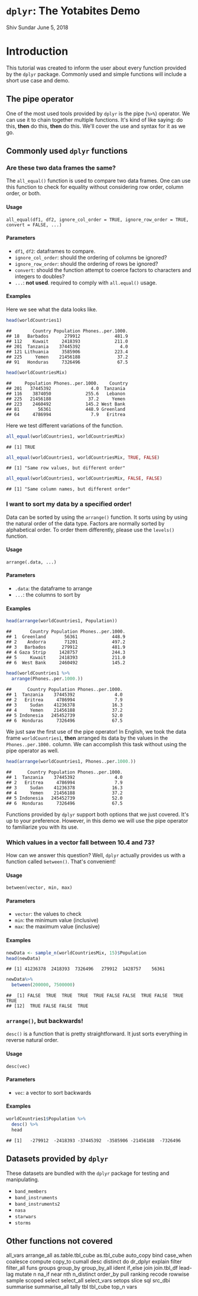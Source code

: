 `dplyr`: The Yotabites Demo
================
Shiv Sundar
June 5, 2018

Introduction
============

This tutorial was created to inform the user about every function provided by the `dplyr` package. Commonly used and simple functions will include a short use case and demo.

The pipe operator
-----------------

One of the most used tools provided by `dplyr` is the pipe (`%>%`) operator. We can use it to chain together multiple functions. It's kind of like saying: do this, **then** do this, **then** do this. We'll cover the use and syntax for it as we go.

Commonly used `dplyr` functions
-------------------------------

### Are these two data frames the same?

The `all_equal()` function is used to compare two data frames. One can use this function to check for equality without considering row order, column order, or both.

#### Usage

`all_equal(df1, df2, ignore_col_order = TRUE, ignore_row_order = TRUE, convert = FALSE, ...)`

#### Parameters

-   `df1`, `df2`: dataframes to compare.
-   `ignore_col_order`: should the ordering of columns be ignored?
-   `ignore_row_order`: should the ordering of rows be ignored?
-   `convert`: should the function attempt to coerce factors to characters and integers to doubles?
-   `...`: **not used**. required to comply with `all.equal()` usage.

#### Examples

Here we see what the data looks like.

``` r
head(worldCountries1)
```

    ##        Country Population Phones..per.1000.
    ## 18   Barbados      279912             481.9
    ## 112    Kuwait     2418393             211.0
    ## 201  Tanzania    37445392               4.0
    ## 121 Lithuania     3585906             223.4
    ## 225     Yemen    21456188              37.2
    ## 91   Honduras     7326496              67.5

``` r
head(worldCountriesMix)
```

    ##     Population Phones..per.1000.    Country
    ## 201   37445392               4.0  Tanzania 
    ## 116    3874050             255.6   Lebanon 
    ## 225   21456188              37.2     Yemen 
    ## 223    2460492             145.2 West Bank 
    ## 81       56361             448.9 Greenland 
    ## 64     4786994               7.9   Eritrea

Here we test different variations of the function.

``` r
all_equal(worldCountries1, worldCountriesMix)
```

    ## [1] TRUE

``` r
all_equal(worldCountries1, worldCountriesMix, TRUE, FALSE)
```

    ## [1] "Same row values, but different order"

``` r
all_equal(worldCountries1, worldCountriesMix, FALSE, FALSE)
```

    ## [1] "Same column names, but different order"

### I want to sort my data by a specified order!

Data can be sorted by using the `arrange()` function. It sorts using by using the natural order of the data type. Factors are normally sorted by alphabetical order. To order them differently, please use the `levels()` function.

#### Usage

`arrange(.data, ...)`

#### Parameters

-   `.data`: the dataframe to arrange
-   `...`: the columns to sort by

#### Examples

``` r
head(arrange(worldCountries1, Population))
```

    ##       Country Population Phones..per.1000.
    ## 1  Greenland       56361             448.9
    ## 2    Andorra       71201             497.2
    ## 3   Barbados      279912             481.9
    ## 4 Gaza Strip     1428757             244.3
    ## 5     Kuwait     2418393             211.0
    ## 6  West Bank     2460492             145.2

``` r
head(worldCountries1 %>%
  arrange(Phones..per.1000.))
```

    ##      Country Population Phones..per.1000.
    ## 1  Tanzania    37445392               4.0
    ## 2   Eritrea     4786994               7.9
    ## 3     Sudan    41236378              16.3
    ## 4     Yemen    21456188              37.2
    ## 5 Indonesia   245452739              52.0
    ## 6  Honduras     7326496              67.5

We just saw the first use of the pipe operator! In English, we took the data frame `worldCountries1`, **then** arranged its data by the values in the `Phones..per.1000.` column. We can accomplish this task without using the pipe operator as well.

``` r
head(arrange(worldCountries1, Phones..per.1000.))
```

    ##      Country Population Phones..per.1000.
    ## 1  Tanzania    37445392               4.0
    ## 2   Eritrea     4786994               7.9
    ## 3     Sudan    41236378              16.3
    ## 4     Yemen    21456188              37.2
    ## 5 Indonesia   245452739              52.0
    ## 6  Honduras     7326496              67.5

Functions provided by `dplyr` support both options that we just covered. It's up to your preference. However, in this demo we will use the pipe operator to familiarize you with its use.

### Which values in a vector fall between 10.4 and 73?

How can we answer this question? Well, `dplyr` actually provides us with a function called `between()`. That's convenient!

#### Usage

`between(vector, min, max)`

#### Parameters

-   `vector`: the values to check
-   `min`: the minimum value (inclusive)
-   `max`: the maximum value (inclusive)

#### Examples

``` r
newData <- sample_n(worldCountriesMix, 15)$Population
head(newData)
```

    ## [1] 41236378  2418393  7326496   279912  1428757    56361

``` r
newData%>%
  between(200000, 7500000)
```

    ##  [1] FALSE  TRUE  TRUE  TRUE  TRUE FALSE FALSE  TRUE FALSE  TRUE  TRUE
    ## [12]  TRUE FALSE FALSE  TRUE

### `arrange()`, but backwards!

`desc()` is a function that is pretty straightforward. It just sorts everything in reverse natural order.

#### Usage

`desc(vec)`

#### Parameters

-   `vec`: a vector to sort backwards

#### Examples

``` r
worldCountries1$Population %>%
  desc() %>%
  head
```

    ## [1]   -279912  -2418393 -37445392  -3585906 -21456188  -7326496

Datasets provided by `dplyr`
----------------------------

These datasets are bundled with the `dplyr` package for testing and manipulating.

-   `band_members`
-   `band_instruments`
-   `band_instruments2`
-   `nasa`
-   `starwars`
-   `storms`

Other functions not covered
---------------------------

all\_vars arrange\_all as.table.tbl\_cube as.tbl\_cube auto\_copy bind case\_when coalesce compute copy\_to cumall desc distinct do dr\_dplyr explain filter filter\_all funs groups group\_by group\_by\_all ident if\_else join join.tbl\_df lead-lag mutate n na\_if near nth n\_distinct order\_by pull ranking recode rowwise sample scoped select select\_all select\_vars setops slice sql src\_dbi summarise summarise\_all tally tbl tbl\_cube top\_n vars
